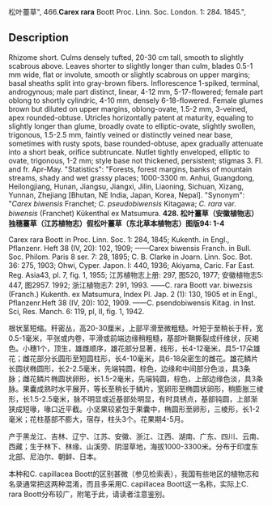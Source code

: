 松叶薹草",
466.**Carex rara** Boott Proc. Linn. Soc. London. 1: 284. 1845.",

## Description
Rhizome short. Culms densely tufted, 20-30 cm tall, smooth to slightly scabrous above. Leaves shorter to slightly longer than culm, blades 0.5-1 mm wide, flat or involute, smooth or slightly scabrous on upper margins; basal sheaths split into gray-brown fibers. Inflorescence 1-spiked, terminal, androgynous; male part distinct, linear, 4-12 mm, 5-17-flowered; female part oblong to shortly cylindric, 4-10 mm, densely 6-18-flowered. Female glumes brown but diluted on upper margins, oblong-ovate, 1.5-2 mm, 3-veined, apex rounded-obtuse. Utricles horizontally patent at maturity, equaling to slightly longer than glume, broadly ovate to elliptic-ovate, slightly swollen, trigonous, 1.5-2.5 mm, faintly veined or distinctly veined near base, sometimes with rusty spots, base rounded-obtuse, apex gradually attenuate into a short beak, orifice subtruncate. Nutlet tightly enveloped, elliptic to ovate, trigonous, 1-2 mm; style base not thickened, persistent; stigmas 3. Fl. and fr. Apr-May.
  "Statistics": "Forests, forest margins, banks of mountain streams, shady and wet grassy places; 1000-3300 m. Anhui, Guangdong, Heilongjiang, Hunan, Jiangsu, Jiangxi, Jilin, Liaoning, Sichuan, Xizang, Yunnan, Zhejiang [Bhutan, NE India, Japan, Korea, Nepal].
  "Synonym": "*Carex biwensis* Franchet; *C. pseudobiwensis* Kitagawa; *C. rara* var. *biwensis* (Franchet) Kükenthal ex Matsumura.
**428. 松叶薹草（安徽植物志）独穗薹草（江苏植物志）假松叶薹草（东北草本植物志）图版94: 1-4**

Carex rara Boott in Proc. Linn. Soc. 1: 284, 1845; Kukenth. in Engl., Pflanzenr. Heft 38 (IV, 20): 102, 1909; ——Carex biwensis Franch. in Bull. Soc. Philom. Paris 8 ser. 7: 28, 1895; C. B. Clarke in Joarn. Linn. Soc. Bot. 36: 275, 1903; Ohwi, Cyper. Japon. I: 440, 1936; Akiyama, Caric. Far East. Reg. Asia43, pl. 7, fig. 1, 1955; 江苏植物志上册: 297, 图520, 1977; 安徽植物志5: 447, 图2957. 1992; 浙江植物志7: 291, 1993. ——C. rara Boott var. biwezsis (Franch.) Kukenth. ex Matsumura, Index Pl. Jap. 2 (1): 130, 1905 et in Engl., Pflanzenr.Heft 38 (IV, 20): 102, 1909. ——C. psendobiwensis Kitag. in Inst. Sci, Res. Manch. 6: 119, pl, II, fig. 1, 1942.

根状茎短缩。秆密丛，高20-30厘米，上部平滑至微粗糙。叶短于至稍长于秆，宽0.5-1毫米，平张或内卷，平滑或前端边缘稍粗糙，基部叶鞘撕裂成纤维状，灰褐色。小穗1个，顶生，雄雌顺序，雄花部分显著，线形，长4-12毫米，具5-17朵雄花；雌花部分长圆形至短圆柱形，长4-10毫米，具6-18朵密生的雌花。雄花鳞片长圆状椭圆形，长2-2.5毫米，先端钝圆，棕色，边缘和中间部分色淡，具3条脉；雌花鳞片椭圆状卵形，长1.5-2毫米，先端钝圆，棕色，上部边缘色淡，具3条脉。果囊成熟时水平展开，等长至稍长于鳞片，宽卵形至椭圆状卵形，稍膨胀三棱形，长1.5-2.5毫米，脉不明显或近基部处明显，有时具锈点，基部钝圆，上部渐狭成短喙，喙口近平截。小坚果较紧包于果囊中，椭圆形至卵形，三棱形，长1-2毫米；花柱基部不膨大，宿存，柱头3个。花果期4-5月。

产于黑龙江、吉林、辽宁、江苏、安徽、浙江、江西、湖南、广东、四川、云南、西藏；生于林下、林缘、山溪旁、阴湿草地，海拔1000-3300米。分布于印度东北部、尼泊尔、朝鲜、日本。

本种和C. capillacea Boott的区别甚微（参见检索表），我国有些地区的植物志和名录通常把这两种混淆，而且多采用C. capillacea Boott这一名称，实际上C. rara Boott分布较广，附笔于此，请读者注意鉴别。
